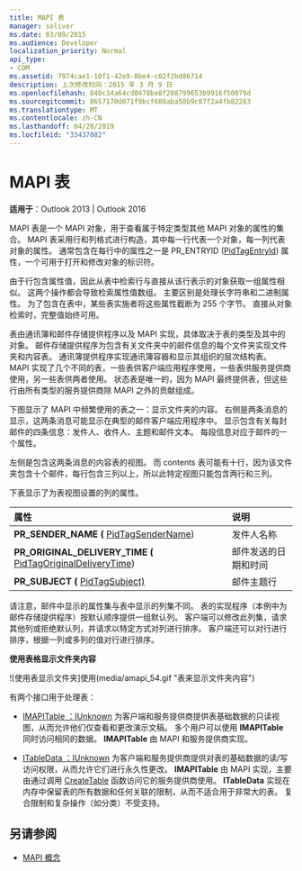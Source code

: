 ```yaml
---
title: MAPI 表
manager: soliver
ms.date: 03/09/2015
ms.audience: Developer
localization_priority: Normal
api_type:
- COM
ms.assetid: 7974cae1-10f1-42e9-8be4-c02f2bd86714
description: 上次修改时间：2015 年 3 月 9 日
ms.openlocfilehash: 840c34a64cd0478be8f208799653b9916f50079d
ms.sourcegitcommit: 8657170d071f9bcf680aba50b9c07f2a4fb82283
ms.translationtype: MT
ms.contentlocale: zh-CN
ms.lasthandoff: 04/28/2019
ms.locfileid: "33437082"
---
```

# <a name="mapi-tables"></a>MAPI 表
  
**适用于**：Outlook 2013 | Outlook 2016 
  
MAPI 表是一个 MAPI 对象，用于查看属于特定类型其他 MAPI 对象的属性的集合。 MAPI 表采用行和列格式进行构造，其中每一行代表一个对象，每一列代表对象的属性。 通常包含在每行中的属性之一是 PR_ENTRYID  ([PidTagEntryId](pidtagentryid-canonical-property.md)) 属性，一个可用于打开和修改对象的标识符。 
  
由于行包含属性值，因此从表中检索行与直接从该行表示的对象获取一组属性相似。 这两个操作都会导致检索属性值数组。 主要区别是处理长字符串和二进制属性。 为了包含在表中，某些表实施者将这些属性截断为 255 个字节。 直接从对象检索时，完整值始终可用。
  
表由通讯簿和邮件存储提供程序以及 MAPI 实现，具体取决于表的类型及其中的对象。 邮件存储提供程序为包含有关文件夹中的邮件信息的每个文件夹实现文件夹和内容表。 通讯簿提供程序实现通讯簿容器和显示其组织的层次结构表。 MAPI 实现了几个不同的表，一些表供客户端应用程序使用，一些表供服务提供商使用，另一些表供两者使用。 状态表是唯一的，因为 MAPI 最终提供表，但这些行由所有类型的服务提供商除 MAPI 之外的贡献组成。 
  
下图显示了 MAPI 中频繁使用的表之一：显示文件夹的内容。 右侧是两条消息的显示，这两条消息可能显示在典型的邮件客户端应用程序中。 显示包含有关每封邮件的四条信息：发件人、收件人、主题和邮件文本。 每段信息对应于邮件的一个属性。
  
左侧是包含这两条消息的内容表的视图。 而 contents 表可能有十行，因为该文件夹包含十个邮件，每行包含三列以上，所以此特定视图只能包含两行和三列。
  
下表显示了为表视图设置的列的属性。
  
|**属性**|**说明**|
|:-----|:-----|
|**PR_SENDER_NAME (** [PidTagSenderName](pidtagsendername-canonical-property.md))   <br/> |发件人名称  <br/> |
|**PR_ORIGINAL_DELIVERY_TIME (** [PidTagOriginalDeliveryTime](pidtagoriginaldeliverytime-canonical-property.md))   <br/> |邮件发送的日期和时间  <br/> |
|**PR_SUBJECT (** [PidTagSubject)](pidtagsubject-canonical-property.md)  <br/> |邮件主题行  <br/> |
   
请注意，邮件中显示的属性集与表中显示的列集不同。 表的实现程序（本例中为邮件存储提供程序）按默认顺序提供一组默认列。 客户端可以修改此列集，请求其他列或拒绝默认列，并请求以特定方式对列进行排序。 客户端还可以对行进行排序，根据一列或多列的值对行进行排序。
  
**使用表格显示文件夹内容**
  
![使用表显示文件夹]使用(media/amapi_54.gif "表来显示文件夹内容")
  
有两个接口用于处理表：
  
- [IMAPITable ：IUnknown](imapitableiunknown.md) 为客户端和服务提供商提供表基础数据的只读视图，从而允许他们仅查看和更改演示文稿。 多个用户可以使用 **IMAPITable** 同时访问相同的数据。 **IMAPITable** 由 MAPI 和服务提供商实现。 
    
- [ITableData ：IUnknown](itabledataiunknown.md) 为客户端和服务提供商提供对表的基础数据的读/写访问权限，从而允许它们进行永久性更改。 **IMAPITable** 由 MAPI 实现，主要由通过调用 [CreateTable](createtable.md) 函数访问它的服务提供商使用。 **ITableData** 实现在内存中保留表的所有数据和任何关联的限制，从而不适合用于非常大的表。 复合限制和复杂操作（如分类）不受支持。 
    
## <a name="see-also"></a>另请参阅

- [MAPI 概念](mapi-concepts.md)

